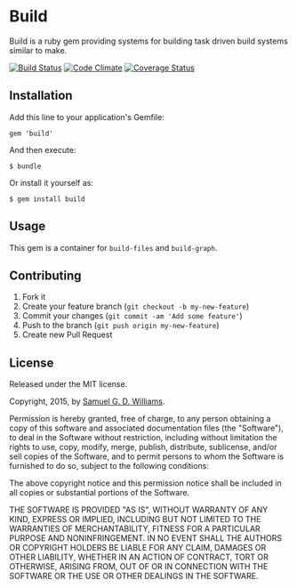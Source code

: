 # Build

Build is a ruby gem providing systems for building task driven build systems similar to make.

[![Build Status](https://secure.travis-ci.org/ioquatix/build.svg)](http://travis-ci.org/ioquatix/build)
[![Code Climate](https://codeclimate.com/github/ioquatix/build.svg)](https://codeclimate.com/github/ioquatix/build)
[![Coverage Status](https://coveralls.io/repos/ioquatix/build/badge.svg)](https://coveralls.io/r/ioquatix/build)

## Installation

Add this line to your application's Gemfile:

	gem 'build'

And then execute:

	$ bundle

Or install it yourself as:

	$ gem install build

## Usage

This gem is a container for `build-files` and `build-graph`.

## Contributing

1. Fork it
2. Create your feature branch (`git checkout -b my-new-feature`)
3. Commit your changes (`git commit -am 'Add some feature'`)
4. Push to the branch (`git push origin my-new-feature`)
5. Create new Pull Request

## License

Released under the MIT license.

Copyright, 2015, by [Samuel G. D. Williams](http://www.codeotaku.com/samuel-williams).

Permission is hereby granted, free of charge, to any person obtaining a copy
of this software and associated documentation files (the "Software"), to deal
in the Software without restriction, including without limitation the rights
to use, copy, modify, merge, publish, distribute, sublicense, and/or sell
copies of the Software, and to permit persons to whom the Software is
furnished to do so, subject to the following conditions:

The above copyright notice and this permission notice shall be included in
all copies or substantial portions of the Software.

THE SOFTWARE IS PROVIDED "AS IS", WITHOUT WARRANTY OF ANY KIND, EXPRESS OR
IMPLIED, INCLUDING BUT NOT LIMITED TO THE WARRANTIES OF MERCHANTABILITY,
FITNESS FOR A PARTICULAR PURPOSE AND NONINFRINGEMENT. IN NO EVENT SHALL THE
AUTHORS OR COPYRIGHT HOLDERS BE LIABLE FOR ANY CLAIM, DAMAGES OR OTHER
LIABILITY, WHETHER IN AN ACTION OF CONTRACT, TORT OR OTHERWISE, ARISING FROM,
OUT OF OR IN CONNECTION WITH THE SOFTWARE OR THE USE OR OTHER DEALINGS IN
THE SOFTWARE.
